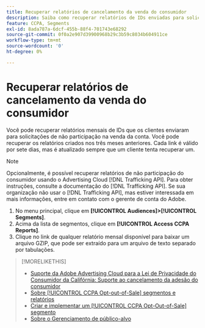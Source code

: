 ```yaml
---
title: Recuperar relatórios de cancelamento da venda do consumidor
description: Saiba como recuperar relatórios de IDs enviadas para solicitações de recusa de venda.
feature: CCPA, Segments
exl-id: 8ada787a-6dcf-455b-88f4-701743e68292
source-git-commit: 0f0a2e907d39900968b29c3b59c8034b604911ce
workflow-type: tm+mt
source-wordcount: '0'
ht-degree: 0%

---
```


# Recuperar relatórios de cancelamento da venda do consumidor

Você pode recuperar relatórios mensais de IDs que os clientes enviaram para solicitações de não participação na venda da conta. Você pode recuperar os relatórios criados nos três meses anteriores. Cada link é válido por sete dias, mas é atualizado sempre que um cliente tenta recuperar um.

>[!NOTE]
>
>Opcionalmente, é possível recuperar relatórios de não participação do consumidor usando o Advertising Cloud [!DNL Trafficking API]. Para obter instruções, consulte a documentação do [!DNL Trafficking API]. Se sua organização não usar o [!DNL Trafficking API], mas estiver interessada em mais informações, entre em contato com o gerente de conta do Adobe.

1. No menu principal, clique em **[!UICONTROL Audiences]>[!UICONTROL Segments]**.
1. Acima da lista de segmentos, clique em **[!UICONTROL Access CCPA Reports]**.
1. Clique no link de qualquer relatório mensal disponível para baixar um arquivo GZIP, que pode ser extraído para um arquivo de texto separado por tabulações.

>[!MORELIKETHIS]
>
>* [Suporte da Adobe Advertising Cloud para a Lei de Privacidade do Consumidor da Califórnia: Suporte ao cancelamento da adesão do consumidor](https://experienceleague.adobe.com/docs/advertising-cloud/privacy/ad-cloud-ccpa-opt-out-of-sale.html)
>* [Sobre  [!UICONTROL CCPA Opt-out-of-Sale] segmentos e relatórios](ccpa-opt-out-about.md)
>* [Criar e implementar um  [!UICONTROL CCPA Opt-Out-of-Sale] segmento](ccpa-opt-out-segment-create.md)
>* [Sobre o Gerenciamento de público-alvo](audience-about.md)

